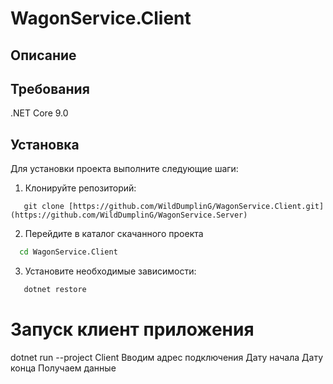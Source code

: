 # WagonService.Client

## Описание

## Требования
.NET Core 9.0

## Установка
Для установки проекта выполните следующие шаги:
1. Клонируйте репозиторий:
```
   git clone [https://github.com/WildDumplinG/WagonService.Client.git](https://github.com/WildDumplinG/WagonService.Server)
```
2. Перейдите в каталог скачанного проекта
```bash
  cd WagonService.Client
```
3. Установите необходимые зависимости:
```bash
   dotnet restore
```
# Запуск клиент приложения
dotnet run --project Client
Вводим адрес подключения
Дату начала
Дату конца
Получаем данные
